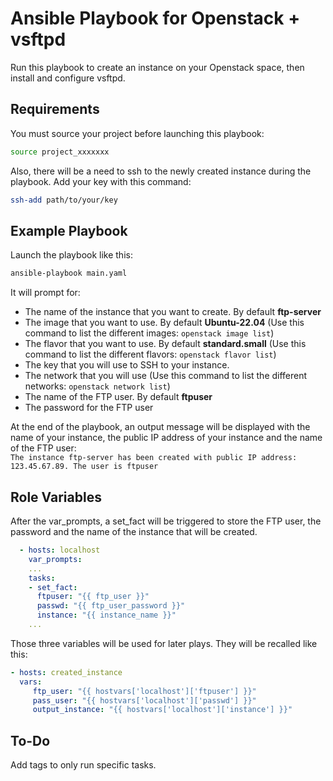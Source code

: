 Ansible Playbook for Openstack + vsftpd
=========

Run this playbook to create an instance on your Openstack space, then install and configure vsftpd.

Requirements
------------

You must source your project before launching this playbook:  
```sh
source project_xxxxxxx
```

Also, there will be a need to ssh to the newly created instance during the playbook. Add your key with this command:  
```sh
ssh-add path/to/your/key
```

Example Playbook
--------------

Launch the playbook like this:
```sh
ansible-playbook main.yaml
```
It will prompt for:
- The name of the instance that you want to create. By default **ftp-server**
- The image that you want to use. By default **Ubuntu-22.04** (Use this command to list the different images: `openstack image list`)
- The flavor that you want to use. By default **standard.small** (Use this command to list the different flavors: `openstack flavor list`)
- The key that you will use to SSH to your instance.
- The network that you will use (Use this command to list the different networks: `openstack network list`)
- The name of the FTP user. By default **ftpuser**
- The password for the FTP user

At the end of the playbook, an output message will be displayed with the name of your instance, the public IP address of your instance and the name of the FTP user:  
`The instance ftp-server has been created with public IP address: 123.45.67.89. The user is ftpuser`

Role Variables
----------------

After the var_prompts, a set_fact will be triggered to store the FTP user, the password and the name of the instance that will be created.

```yaml
  - hosts: localhost
    var_prompts:
    ...
    tasks:
    - set_fact:
      ftpuser: "{{ ftp_user }}"
      passwd: "{{ ftp_user_password }}"
      instance: "{{ instance_name }}"
    ...
```
Those three variables will be used for later plays. They will be recalled like this:
```yaml
- hosts: created_instance
  vars:
     ftp_user: "{{ hostvars['localhost']['ftpuser'] }}"
     pass_user: "{{ hostvars['localhost']['passwd'] }}"
     output_instance: "{{ hostvars['localhost']['instance'] }}"
```

To-Do
----------------
Add tags to only run specific tasks.
